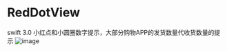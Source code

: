 # RedDotView
swift 3.0 小红点和小圆圈数字提示，大部分购物APP的发货数量代收货数量的提示
![image](https://github.com/FarmerChina/RedDotView.git/blob/master/reddotview.gif)
